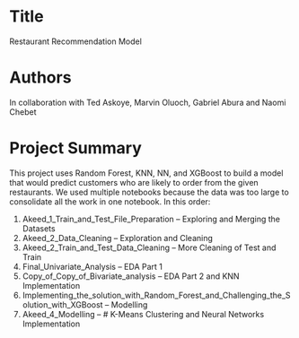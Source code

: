 # Title
Restaurant Recommendation Model

# Authors
In collaboration with Ted Askoye, Marvin Oluoch, Gabriel Abura and Naomi Chebet

# Project Summary
This project uses Random Forest, KNN, NN, and XGBoost to build a model that would predict customers who are likely to order from the given restaurants.
We used multiple notebooks because the data was too large to consolidate all the work in one notebook.
In this order:
1. Akeed_1_Train_and_Test_File_Preparation – Exploring and Merging the Datasets
2. Akeed_2_Data_Cleaning – Exploration and Cleaning
3. Akeed_2_Train_and_Test_Data_Cleaning – More Cleaning of Test and Train
4. Final_Univariate_Analysis – EDA Part 1
5. Copy_of_Copy_of_Bivariate_analysis – EDA Part 2 and KNN Implementation
6. Implementing_the_solution_with_Random_Forest_and_Challenging_the_Solution_with_XGBoost – Modelling
7. Akeed_4_Modelling – # K-Means Clustering and Neural Networks Implementation





